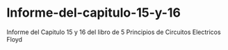 # Informe-del-capitulo-15-y-16
Informe del Capitulo 15 y 16 del libro de 5 Principios de Circuitos Electricos Floyd
